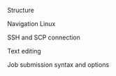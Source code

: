 Structure

Navigation Linux

SSH and SCP connection

Text editing

Job submission syntax and options
